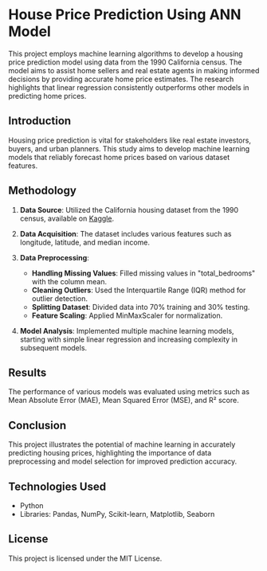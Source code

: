 # House Price Prediction Using ANN Model

This project employs machine learning algorithms to develop a housing price prediction model using data from the 1990 California census. The model aims to assist home sellers and real estate agents in making informed decisions by providing accurate home price estimates. The research highlights that linear regression consistently outperforms other models in predicting home prices.


## Introduction
Housing price prediction is vital for stakeholders like real estate investors, buyers, and urban planners. This study aims to develop machine learning models that reliably forecast home prices based on various dataset features.


## Methodology
1. **Data Source**: Utilized the California housing dataset from the 1990 census, available on [Kaggle](https://www.kaggle.com/datasets/camnugent/californiahousing-prices).
2. **Data Acquisition**: The dataset includes various features such as longitude, latitude, and median income.
3. **Data Preprocessing**:
   - **Handling Missing Values**: Filled missing values in "total_bedrooms" with the column mean.
   - **Cleaning Outliers**: Used the Interquartile Range (IQR) method for outlier detection.
   - **Splitting Dataset**: Divided data into 70% training and 30% testing.
   - **Feature Scaling**: Applied MinMaxScaler for normalization.

4. **Model Analysis**: Implemented multiple machine learning models, starting with simple linear regression and increasing complexity in subsequent models.

## Results
The performance of various models was evaluated using metrics such as Mean Absolute Error (MAE), Mean Squared Error (MSE), and R² score. 

## Conclusion
This project illustrates the potential of machine learning in accurately predicting housing prices, highlighting the importance of data preprocessing and model selection for improved prediction accuracy.

## Technologies Used
- Python
- Libraries: Pandas, NumPy, Scikit-learn, Matplotlib, Seaborn

## License
This project is licensed under the MIT License.

